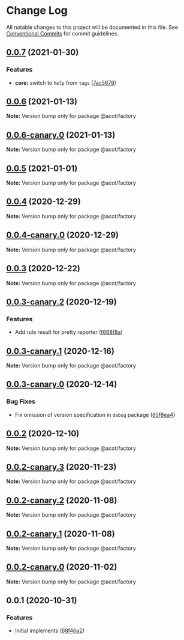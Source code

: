 # Change Log

All notable changes to this project will be documented in this file.
See [Conventional Commits](https://conventionalcommits.org) for commit guidelines.

## [0.0.7](https://github.com/acot-a11y/acot/compare/@acot/factory@0.0.6...@acot/factory@0.0.7) (2021-01-30)

### Features

- **core:** switch to `help` from `tags` ([7ac5678](https://github.com/acot-a11y/acot/commit/7ac56780e46c26f94aeda3f0c1d1482f47521acb))

## [0.0.6](https://github.com/acot-a11y/acot/compare/@acot/factory@0.0.6-canary.0...@acot/factory@0.0.6) (2021-01-13)

**Note:** Version bump only for package @acot/factory

## [0.0.6-canary.0](https://github.com/acot-a11y/acot/compare/@acot/factory@0.0.5...@acot/factory@0.0.6-canary.0) (2021-01-13)

**Note:** Version bump only for package @acot/factory

## [0.0.5](https://github.com/acot-a11y/acot/compare/@acot/factory@0.0.4...@acot/factory@0.0.5) (2021-01-01)

**Note:** Version bump only for package @acot/factory

## [0.0.4](https://github.com/acot-a11y/acot/compare/@acot/factory@0.0.4-canary.0...@acot/factory@0.0.4) (2020-12-29)

**Note:** Version bump only for package @acot/factory

## [0.0.4-canary.0](https://github.com/acot-a11y/acot/compare/@acot/factory@0.0.3...@acot/factory@0.0.4-canary.0) (2020-12-29)

**Note:** Version bump only for package @acot/factory

## [0.0.3](https://github.com/acot-a11y/acot/compare/@acot/factory@0.0.3-canary.2...@acot/factory@0.0.3) (2020-12-22)

**Note:** Version bump only for package @acot/factory

## [0.0.3-canary.2](https://github.com/acot-a11y/acot/compare/@acot/factory@0.0.3-canary.1...@acot/factory@0.0.3-canary.2) (2020-12-19)

### Features

- Add rule result for pretty reporter ([f668f8a](https://github.com/acot-a11y/acot/commit/f668f8a56e730ea31ece53f23d7fd2629e456211))

## [0.0.3-canary.1](https://github.com/acot-a11y/acot/compare/@acot/factory@0.0.3-canary.0...@acot/factory@0.0.3-canary.1) (2020-12-16)

**Note:** Version bump only for package @acot/factory

## [0.0.3-canary.0](https://github.com/acot-a11y/acot/compare/@acot/factory@0.0.2...@acot/factory@0.0.3-canary.0) (2020-12-14)

### Bug Fixes

- Fix omission of version specification in `debug` package ([85f8ea4](https://github.com/acot-a11y/acot/commit/85f8ea44c7b029301dbcd6bceef427fda35972b6))

## [0.0.2](https://github.com/acot-a11y/acot/compare/@acot/factory@0.0.2-canary.3...@acot/factory@0.0.2) (2020-12-10)

**Note:** Version bump only for package @acot/factory

## [0.0.2-canary.3](https://github.com/acot-a11y/acot/compare/@acot/factory@0.0.2-canary.2...@acot/factory@0.0.2-canary.3) (2020-11-23)

**Note:** Version bump only for package @acot/factory

## [0.0.2-canary.2](https://github.com/acot-a11y/acot/compare/@acot/factory@0.0.2-canary.1...@acot/factory@0.0.2-canary.2) (2020-11-08)

**Note:** Version bump only for package @acot/factory

## [0.0.2-canary.1](https://github.com/acot-a11y/acot/compare/@acot/factory@0.0.2-canary.0...@acot/factory@0.0.2-canary.1) (2020-11-08)

**Note:** Version bump only for package @acot/factory

## [0.0.2-canary.0](https://github.com/acot-a11y/acot/compare/@acot/factory@0.0.1...@acot/factory@0.0.2-canary.0) (2020-11-02)

**Note:** Version bump only for package @acot/factory

## 0.0.1 (2020-10-31)

### Features

- Initial implements ([68f46a2](https://github.com/acot-a11y/acot/commit/68f46a250de7793795678ece40d23d927ddd075c))
